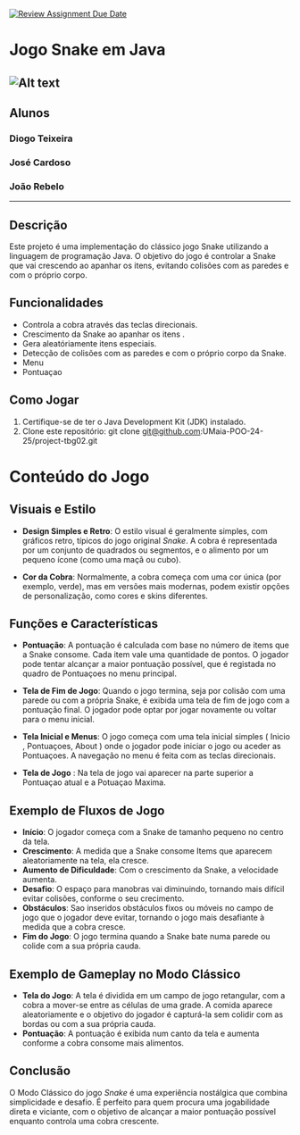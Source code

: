 [![Review Assignment Due Date](https://classroom.github.com/assets/deadline-readme-button-22041afd0340ce965d47ae6ef1cefeee28c7c493a6346c4f15d667ab976d596c.svg)](https://classroom.github.com/a/UfPX3NkQ)

# Jogo Snake em Java
![Alt text](https://i0.wp.com/tilcode.blog/wp-content/uploads/2019/04/Screen-Shot-2019-04-28-at-17.51.16.png?w=998&ssl=1)
----------------------------------------------------------------------------------------
## Alunos

### Diogo Teixeira
### José Cardoso
### João Rebelo

----------------------------------------------------------------------------------------
## Descrição
Este projeto é uma implementação do clássico jogo Snake utilizando a linguagem de programação Java. 
O objetivo do jogo é controlar a Snake que vai crescendo ao apanhar os itens, evitando colisões com as paredes e com o próprio corpo.

## Funcionalidades
- Controla a cobra através das teclas direcionais.
- Crescimento da Snake ao apanhar os itens .
- Gera aleatóriamente itens especiais.
- Detecção de colisões com as paredes e com o próprio corpo da Snake.
- Menu
- Pontuaçao


## Como Jogar
1. Certifique-se de ter o Java Development Kit (JDK) instalado.
2. Clone este repositório: git clone git@github.com:UMaia-POO-24-25/project-tbg02.git


# Conteúdo do Jogo

## Visuais e Estilo

- **Design Simples e Retro**: O estilo visual é geralmente simples, com gráficos retro, típicos do jogo original *Snake*. A cobra é representada por um conjunto de quadrados ou segmentos, e o alimento por um pequeno ícone (como uma maçã ou cubo).

- **Cor da Cobra**: Normalmente, a cobra começa com uma cor única (por exemplo, verde), mas em versões mais modernas, podem existir opções de personalização, como cores e skins diferentes.

## Funções e Características

- **Pontuação**: A pontuação é calculada com base no número de items que a Snake consome. Cada item vale uma quantidade de pontos. O jogador pode tentar alcançar a maior pontuação possível, que é registada no quadro de Pontuaçoes no menu principal.

- **Tela de Fim de Jogo**: Quando o jogo termina, seja por colisão com uma parede ou com a própria Snake, é exibida uma tela de fim de jogo com a pontuação final. O jogador pode optar por jogar novamente ou voltar para o menu inicial.

- **Tela Inicial e Menus**: O jogo começa com uma tela inicial simples ( Inicio , Pontuaçoes, About )  onde o jogador pode iniciar o jogo ou aceder as Pontuaçoes. A navegação no menu é feita com as teclas direcionais.

- **Tela de Jogo** : Na tela de jogo vai aparecer na parte superior a Pontuaçao atual e a Potuaçao Maxima.  

## Exemplo de Fluxos de Jogo

- **Início**: O jogador começa com a Snake de tamanho pequeno no centro da tela.
- **Crescimento**: A medida que a Snake consome Items que aparecem aleatoriamente na tela, ela cresce.
- **Aumento de Dificuldade**: Com o crescimento da Snake, a velocidade aumenta.
- **Desafio**: O espaço para manobras vai diminuindo, tornando mais difícil evitar colisões, conforme o seu crecimento.
- **Obstáculos**: Sao inseridos obstáculos fixos ou móveis no campo de jogo que o jogador deve evitar, tornando o jogo mais desafiante à medida que a cobra cresce.
- **Fim do Jogo**: O jogo termina quando a Snake bate numa parede ou colide com a sua própria cauda.



## Exemplo de Gameplay no Modo Clássico

- **Tela do Jogo**: A tela é dividida em um campo de jogo retangular, com a cobra a mover-se entre as células de uma grade. A comida aparece aleatoriamente e o objetivo do jogador é capturá-la sem colidir com as bordas ou com a sua própria cauda.
- **Pontuação**: A pontuação é exibida num canto da tela e aumenta conforme a cobra consome mais alimentos.

## Conclusão

O Modo Clássico do jogo *Snake* é uma experiência nostálgica que combina simplicidade e desafio. É perfeito para quem procura uma jogabilidade direta e viciante, com o objetivo de alcançar a maior pontuação possível enquanto controla uma cobra crescente.
   
